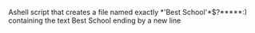  Ashell script that creates a file named exactly \*\'Best School\'\*$\?\*\*\*\*\*:) containing the text Best School ending by a new line
